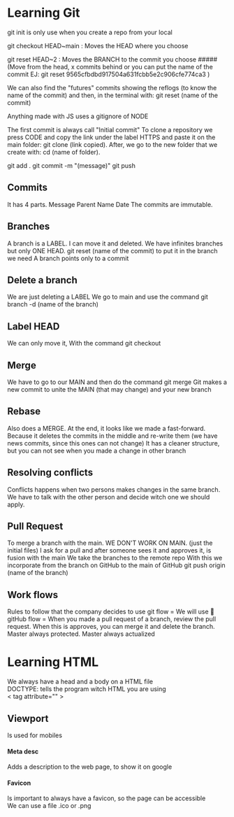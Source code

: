 # Learning Git

git init is only use when you create a repo from your local

git checkout HEAD~main : Moves the HEAD where you choose

git reset HEAD~2 : Moves the BRANCH to the commit you choose ##### (Move from the head, x commits behind or you can put the name of the commit EJ: git reset 9565cfbdbd917504a631fcbb5e2c906cfe774ca3 )

We can also find the "futures" commits showing the reflogs (to know the name of the commit) and then, in the terminal with: git reset (name of the commit)

Anything made with JS uses a gitignore of NODE

The first commit is always call "Initial commit"
To clone a repository we press CODE and copy the link under the label HTTPS and paste it on the main folder: git clone (link copied).
After, we go to the new folder that we create with: cd (name of folder).

git add .
git commit -m "(message)"
git push

## Commits

It has 4 parts.
Message
Parent
Name
Date
The commits are immutable.

## Branches

A branch is a LABEL.
I can move it and deleted.
We have infinites branches but only ONE HEAD.
git reset (name of the commit) to put it in the branch we need
A branch points only to a commit

## Delete a branch

We are just deleting a LABEL
We go to main and use the command git branch -d (name of the branch)

## Label HEAD

We can only move it, With the command git checkout

## Merge

We have to go to our MAIN and then do the command git merge
Git makes a new commit to unite the MAIN (that may change) and your new branch

## Rebase

Also does a MERGE.
At the end, it looks like we made a fast-forward. Because it deletes the commits in the middle and re-write them (we have news commits, since this ones can not change)
It has a cleaner structure, but you can not see when you made a change in other branch

## Resolving conflicts

Conflicts happens when two persons makes changes in the same branch. We have to talk with the other person and decide witch one we should apply.

## Pull Request

To merge a branch with the main.
WE DON'T WORK ON MAIN. (just the initial files)
I ask for a pull and after someone sees it and approves it, is fusion with the main
We take the branches to the remote repo
With this we incorporate from the branch on GitHub to the main of GitHub
git push origin (name of the branch)

## Work flows

Rules to follow that the company decides to use
git flow =
We will use 🔽
gitHub flow = When you made a pull request of a branch, review the pull request. When this is approves, you can merge it and delete the branch. Master always protected. Master always actualized

# Learning HTML

We always have a head and a body on a HTML file <br>
DOCTYPE: tells the program witch HTML you are using <br>
< tag attribute="" >

## Viewport

Is used for mobiles

#### Meta desc

Adds a description to the web page, to show it on google

#### Favicon

Is important to always have a favicon, so the page can be accessible <br>
We can use a file .ico or .png

